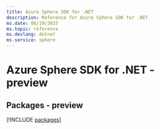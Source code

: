```yaml
---
title: Azure Sphere SDK for .NET
description: Reference for Azure Sphere SDK for .NET
ms.date: 06/19/2025
ms.topic: reference
ms.devlang: dotnet
ms.service: sphere
---
```

# Azure Sphere SDK for .NET - preview
## Packages - preview
[!INCLUDE [packages](sphere-index.md)]